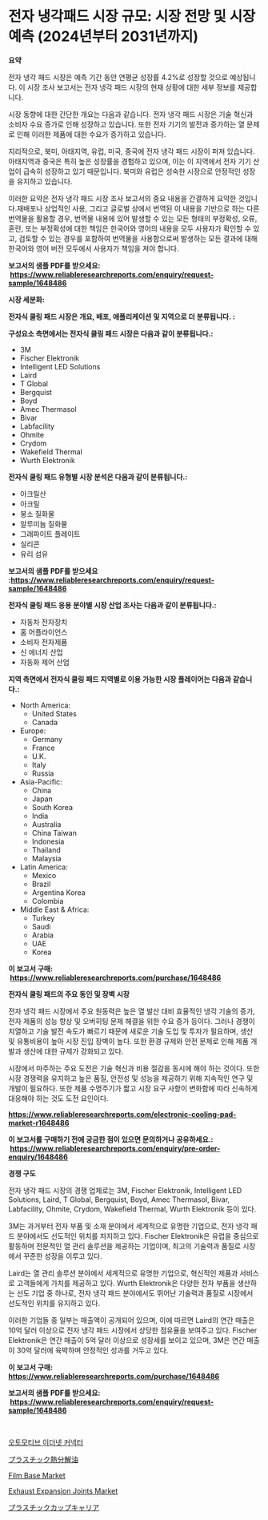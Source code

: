 <p><h1>전자 냉각패드 시장 규모: 시장 전망 및 시장 예측 (2024년부터 2031년까지)</h1></p><p><strong>요약</strong></p>
<p><p>전자 냉각 패드 시장은 예측 기간 동안 연평균 성장률 4.2%로 성장할 것으로 예상됩니다. 이 시장 조사 보고서는 전자 냉각 패드 시장의 현재 상황에 대한 세부 정보를 제공합니다. </p><p>시장 동향에 대한 간단한 개요는 다음과 같습니다. 전자 냉각 패드 시장은 기술 혁신과 소비자 수요 증가로 인해 성장하고 있습니다. 또한 전자 기기의 발전과 증가하는 열 문제로 인해 이러한 제품에 대한 수요가 증가하고 있습니다. </p><p>지리적으로, 북미, 아태지역, 유럽, 미국, 중국에 전자 냉각 패드 시장이 퍼져 있습니다. 아태지역과 중국은 특히 높은 성장률을 경험하고 있으며, 이는 이 지역에서 전자 기기 산업이 급속히 성장하고 있기 때문입니다. 북미와 유럽은 성숙한 시장으로 안정적인 성장을 유지하고 있습니다. </p><p>이러한 요약은 전자 냉각 패드 시장 조사 보고서의 중요 내용을 간결하게 요약한 것입니다.재배포나 상업적인 사용, 그리고 글로벌 상에서 번역된 이 내용을 기반으로 하는 다른 번역물을 활용할 경우, 번역물 내용에 있어 발생할 수 있는 모든 형태의 부정확성, 오류, 혼란, 또는 부정확성에 대한 책임은 한국어와 영어의 내용을 모두 사용자가 확인할 수 있고, 검토할 수 있는 경우를 포함하여 번역물을 사용함으로써 발생하는 모든 결과에 대해 한국어와 영어 버전 모두에서 사용자가 책임을 져야 합니다.</p></p>
<p><strong>보고서의 샘플 PDF를 받으세요: &nbsp;<a href="https://www.reliableresearchreports.com/enquiry/request-sample/1648486">https://www.reliableresearchreports.com/enquiry/request-sample/1648486</a></strong></p>
<p><strong>시장 세분화:</strong></p>
<p><strong> 전자식 쿨링 패드 시장은 개요, 배포, 애플리케이션 및 지역으로 더 분류됩니다. :</strong></p>
<p><strong>구성요소 측면에서는 전자식 쿨링 패드 시장은 다음과 같이 분류됩니다.:</strong></p>
<p><ul><li>3M</li><li>Fischer Elektronik</li><li>Intelligent LED Solutions</li><li>Laird</li><li>T Global</li><li>Bergquist</li><li>Boyd</li><li>Amec Thermasol</li><li>Bivar</li><li>Labfacility</li><li>Ohmite</li><li>Crydom</li><li>Wakefield Thermal</li><li>Wurth Elektronik</li></ul></p>
<p><strong> 전자식 쿨링 패드 유형별 시장 분석은 다음과 같이 분류됩니다.:</strong></p>
<p><ul><li>아크릴산</li><li>아크릴</li><li>붕소 질화물</li><li>알루미늄 질화물</li><li>그래파이트 플레이트</li><li>실리콘</li><li>유리 섬유</li></ul></p>
<p><strong>보고서의 샘플 PDF를 받으세요 :<a href="https://www.reliableresearchreports.com/enquiry/request-sample/1648486">https://www.reliableresearchreports.com/enquiry/request-sample/1648486</a></strong></p>
<p><strong> 전자식 쿨링 패드 응용 분야별 시장 산업 조사는 다음과 같이 분류됩니다.:</strong></p>
<p><ul><li>자동차 전자장치</li><li>홈 어플라이언스</li><li>소비자 전자제품</li><li>신 에너지 산업</li><li>자동화 제어 산업</li></ul></p>
<p><strong>지역 측면에서 전자식 쿨링 패드 지역별로 이용 가능한 시장 플레이어는 다음과 같습니다.:</strong></p>
<p><ul>
    <li>
        North America:
        <ul>
            <li>United States</li>
            <li>Canada</li>
        </ul>
    </li>
    <li>
        Europe:
        <ul>
            <li>Germany</li>
            <li>France</li>
            <li>U.K.</li>
            <li>Italy</li>
            <li>Russia</li>
        </ul>
    </li>
    <li>
        Asia-Pacific:
        <ul>
            <li>China</li>
            <li>Japan</li>
            <li>South Korea</li>
            <li>India</li>
            <li>Australia</li>
            <li>China Taiwan</li>
            <li>Indonesia</li>
            <li>Thailand</li>
            <li>Malaysia</li>
        </ul>
    </li>
    <li>
        Latin America:
        <ul>
            <li>Mexico</li>
            <li>Brazil</li>
            <li>Argentina Korea</li>
            <li>Colombia</li>
        </ul>
    </li>
    <li>
        Middle East & Africa:
        <ul>
            <li>Turkey</li>
            <li>Saudi</li>
            <li>Arabia</li>
            <li>UAE</li>
            <li>Korea</li>
        </ul>
    </li>
    </ul></p>
<p><strong>이 보고서 구매: &nbsp;<a href="https://www.reliableresearchreports.com/purchase/1648486">https://www.reliableresearchreports.com/purchase/1648486</a></strong></p>
<p><strong>전자식 쿨링 패드의 주요 동인 및 장벽 시장</strong></p>
<p><p>전자 냉각 패드 시장에서 주요 원동력은 높은 열 발산 대비 효율적인 냉각 기술의 증가, 전자 제품의 성능 향상 및 오버히팅 문제 해결을 위한 수요 증가 등이다. 그러나 경쟁이 치열하고 기술 발전 속도가 빠르기 때문에 새로운 기술 도입 및 투자가 필요하며, 생산 및 유통비용이 높아 시장 진입 장벽이 높다. 또한 환경 규제와 안전 문제로 인해 제품 개발과 생산에 대한 규제가 강화되고 있다.</p><p>시장에서 마주하는 주요 도전은 기술 혁신과 비용 절감을 동시에 해야 하는 것이다. 또한 시장 경쟁력을 유지하고 높은 품질, 안전성 및 성능을 제공하기 위해 지속적인 연구 및 개발이 필요하다. 또한 제품 수명주기가 짧고 시장 요구 사항이 변화함에 따라 신속하게 대응해야 하는 것도 도전 요인이다.</p></p>
<p><strong><a href="https://www.reliableresearchreports.com/electronic-cooling-pad-market-r1648486">https://www.reliableresearchreports.com/electronic-cooling-pad-market-r1648486</a></strong></p>
<p><strong>이 보고서를 구매하기 전에 궁금한 점이 있으면 문의하거나 공유하세요.: &nbsp;<a href="https://www.reliableresearchreports.com/enquiry/pre-order-enquiry/1648486">https://www.reliableresearchreports.com/enquiry/pre-order-enquiry/1648486</a></strong></p>
<p><strong>경쟁 구도</strong></p>
<p><p>전자 냉각 패드 시장의 경쟁 업체로는 3M, Fischer Elektronik, Intelligent LED Solutions, Laird, T Global, Bergquist, Boyd, Amec Thermasol, Bivar, Labfacility, Ohmite, Crydom, Wakefield Thermal, Wurth Elektronik 등이 있다. </p><p>3M는 과거부터 전자 부품 및 소재 분야에서 세계적으로 유명한 기업으로, 전자 냉각 패드 분야에서도 선도적인 위치를 차지하고 있다. Fischer Elektronik은 유럽을 중심으로 활동하며 전문적인 열 관리 솔루션을 제공하는 기업이며, 최고의 기술력과 품질로 시장에서 꾸준한 성장을 이루고 있다.</p><p>Laird는 열 관리 솔루션 분야에서 세계적으로 유명한 기업으로, 혁신적인 제품과 서비스로 고객들에게 가치를 제공하고 있다. Wurth Elektronik은 다양한 전자 부품을 생산하는 선도 기업 중 하나로, 전자 냉각 패드 분야에서도 뛰어난 기술력과 품질로 시장에서 선도적인 위치를 유지하고 있다.</p><p>이러한 기업들 중 일부는 매출액이 공개되어 있으며, 이에 따르면 Laird의 연간 매출은 10억 달러 이상으로 전자 냉각 패드 시장에서 상당한 점유율을 보여주고 있다. Fischer Elektronik은 연간 매출이 5억 달러 이상으로 성장세를 보이고 있으며, 3M은 연간 매출이 30억 달러에 육박하며 안정적인 성과를 거두고 있다.</p></p>
<p><strong>이 보고서 구매: &nbsp; <a href="https://www.reliableresearchreports.com/purchase/1648486">https://www.reliableresearchreports.com/purchase/1648486</a></strong></p>
<p><strong>보고서의 샘플 PDF를 받으세요: &nbsp;<a href="https://www.reliableresearchreports.com/enquiry/request-sample/1648486">https://www.reliableresearchreports.com/enquiry/request-sample/1648486</a></strong><strong></strong></p>
<p>&nbsp;</p>
<p><p><a href="https://github.com/Skyleitney456456/Market-Research-Report-List-1/blob/main/424114228203.md">오토모티브 이더넷 커넥터</a></p><p><a href="https://github.com/zekaoe592392/Market-Research-Report-List-1/blob/main/312397730818.md">プラスチック熱分解油</a></p><p><a href="https://www.linkedin.com/pulse/film-base-market-share-evolution-growth-trends-2024-2031-gf8jf?trackingId=vBlETmpNMEDR%2B4TwwR3oUw%3D%3D">Film Base Market</a></p><p><a href="https://github.com/bmorecock/Market-Research-Report-List-2/blob/main/exhaust-expansion-joints-market.md">Exhaust Expansion Joints Market</a></p><p><a href="https://github.com/cnnriuez22368/Market-Research-Report-List-1/blob/main/125645930819.md">プラスチックカップキャリア</a></p></p>
